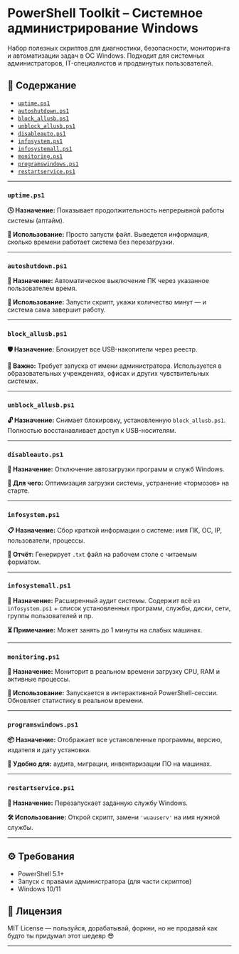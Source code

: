 # PowerShell Toolkit – Системное администрирование Windows

Набор полезных скриптов для диагностики, безопасности, мониторинга и автоматизации задач в ОС Windows. Подходит для системных администраторов, IT-специалистов и продвинутых пользователей.

## 📁 Содержание

- [`uptime.ps1`](#uptimeps1)
- [`autoshutdown.ps1`](#autoshutdownps1)
- [`block_allusb.ps1`](#block_allusbps1)
- [`unblock_allusb.ps1`](#unblock_allusbps1)
- [`disableauto.ps1`](#disableautops1)
- [`infosystem.ps1`](#infosystemps1)
- [`infosystemall.ps1`](#infosystemallps1)
- [`monitoring.ps1`](#monitoringps1)
- [`programswindows.ps1`](#programswindowsps1)
- [`restartservice.ps1`](#restartserviceps1)

---

### `uptime.ps1`

**🕓 Назначение:** Показывает продолжительность непрерывной работы системы (аптайм).

**📌 Использование:** Просто запусти файл. Выведется информация, сколько времени работает система без перезагрузки.

---

### `autoshutdown.ps1`

**🔌 Назначение:** Автоматическое выключение ПК через указанное пользователем время.

**📌 Использование:** Запусти скрипт, укажи количество минут — и система сама завершит работу.

---

### `block_allusb.ps1`

**🛡️ Назначение:** Блокирует все USB-накопители через реестр.

**📛 Важно:** Требует запуска от имени администратора. Используется в образовательных учреждениях, офисах и других чувствительных системах.

---

### `unblock_allusb.ps1`

**🔓 Назначение:** Снимает блокировку, установленную `block_allusb.ps1`. Полностью восстанавливает доступ к USB-носителям.

---

### `disableauto.ps1`

**🧹 Назначение:** Отключение автозагрузки программ и служб Windows.

**📌 Для чего:** Оптимизация загрузки системы, устранение «тормозов» на старте.

---

### `infosystem.ps1`

**📋 Назначение:** Сбор краткой информации о системе: имя ПК, ОС, IP, пользователи, процессы.

**📂 Отчёт:** Генерирует `.txt` файл на рабочем столе с читаемым форматом.

---

### `infosystemall.ps1`

**🧠 Назначение:** Расширенный аудит системы. Содержит всё из `infosystem.ps1` + список установленных программ, службы, диски, сети, группы пользователей и пр.

**⏳ Примечание:** Может занять до 1 минуты на слабых машинах.

---

### `monitoring.ps1`

**📡 Назначение:** Мониторит в реальном времени загрузку CPU, RAM и активные процессы.

**📌 Использование:** Запускается в интерактивной PowerShell-сессии. Обновляет статистику в реальном времени.

---

### `programswindows.ps1`

**📦 Назначение:** Отображает все установленные программы, версию, издателя и дату установки.

**📌 Удобно для:** аудита, миграции, инвентаризации ПО на машинах.

---

### `restartservice.ps1`

**🔄 Назначение:** Перезапускает заданную службу Windows.

**🛠️ Использование:**
Открой скрипт, замени `'wuauserv'` на имя нужной службы.

---

## ⚙️ Требования

- PowerShell 5.1+
- Запуск с правами администратора (для части скриптов)
- Windows 10/11

## 📄 Лицензия

MIT License — пользуйся, дорабатывай, форкни, но не продавай как будто ты придумал этот шедевр 😎

---


